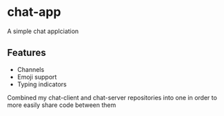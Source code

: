 # chat-app

A simple chat applciation

## Features

- Channels
- Emoji support
- Typing indicators

Combined my chat-client and chat-server repositories into one in order to more easily share code between them
